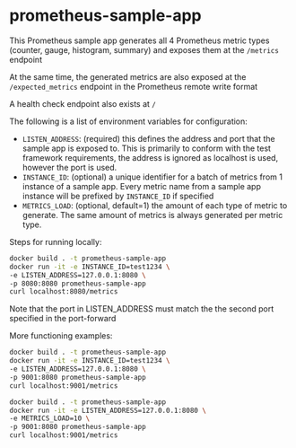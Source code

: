 # prometheus-sample-app

This Prometheus sample app generates all 4 Prometheus metric types (counter, gauge, histogram, summary) and exposes them at the `/metrics` endpoint

At the same time, the generated metrics are also exposed at the `/expected_metrics` endpoint in the Prometheus remote write format

A health check endpoint also exists at `/`

The following is a list of environment variables for configuration:
* `LISTEN_ADDRESS`: (required) this defines the address and port that the sample app is exposed to. This is primarily to conform with the test framework requirements, the address is ignored as localhost is used, however the port is used. 
* `INSTANCE_ID`: (optional) a unique identifier for a batch of metrics from 1 instance of a sample app. Every metric name from a sample app instance will be prefixed by `INSTANCE_ID` if specified
* `METRICS_LOAD`: (optional, default=1) the amount of each type of metric to generate. The same amount of metrics is always generated per metric type.

Steps for running locally:
```bash
docker build . -t prometheus-sample-app
docker run -it -e INSTANCE_ID=test1234 \
-e LISTEN_ADDRESS=127.0.0.1:8080 \
-p 8080:8080 prometheus-sample-app
curl localhost:8080/metrics
```

Note that the port in LISTEN_ADDRESS must match the the second port specified in the port-forward

More functioning examples:

```bash
docker build . -t prometheus-sample-app
docker run -it -e INSTANCE_ID=test1234 \
-e LISTEN_ADDRESS=127.0.0.1:8080 \
-p 9001:8080 prometheus-sample-app
curl localhost:9001/metrics
```

```bash
docker build . -t prometheus-sample-app
docker run -it -e LISTEN_ADDRESS=127.0.0.1:8080 \
-e METRICS_LOAD=10 \
-p 9001:8080 prometheus-sample-app
curl localhost:9001/metrics
```